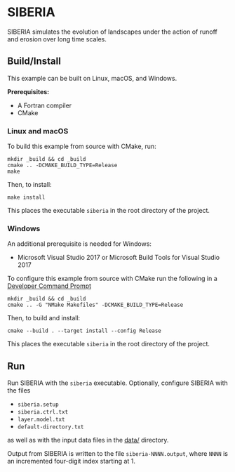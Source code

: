 # SIBERIA

SIBERIA simulates the evolution of landscapes under the action of runoff and erosion over long time scales.

## Build/Install

This example can be built on Linux, macOS, and Windows.

**Prerequisites:**

* A Fortran compiler
* CMake

### Linux and macOS

To build this example from source with CMake, run:
```
mkdir _build && cd _build
cmake .. -DCMAKE_BUILD_TYPE=Release
make
```
Then, to install:
```
make install
```
This places the executable `siberia` in the root directory of the project.

### Windows

An additional prerequisite is needed for Windows:

* Microsoft Visual Studio 2017 or Microsoft Build Tools for Visual Studio 2017

To configure this example from source with CMake
run the following in a [Developer Command Prompt](https://docs.microsoft.com/en-us/dotnet/framework/tools/developer-command-prompt-for-vs)
```
mkdir _build && cd _build
cmake .. -G "NMake Makefiles" -DCMAKE_BUILD_TYPE=Release
```
Then, to build and install:
```
cmake --build . --target install --config Release
```
This places the executable `siberia` in the root directory of the project.

## Run

Run SIBERIA with the `siberia` executable.
Optionally, configure SIBERIA with the files

* `siberia.setup`
* `siberia.ctrl.txt`
* `layer.model.txt`
* `default-directory.txt`

as well as with the input data files in the [data/](./data/) directory.

Output from SIBERIA is written to the file `siberia-NNNN.output`,
where `NNNN` is an incremented four-digit index starting at 1.
